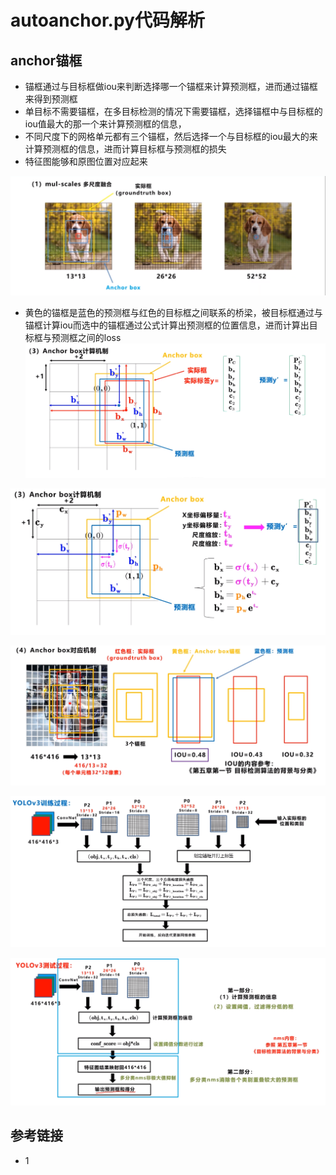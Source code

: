 # autoanchor.py代码解析

## anchor锚框
* 锚框通过与目标框做iou来判断选择哪一个锚框来计算预测框，进而通过锚框来得到预测框
* 单目标不需要锚框，在多目标检测的情况下需要锚框，选择锚框中与目标框的iou值最大的那一个来计算预测框的信息，
* 不同尺度下的网格单元都有三个锚框，然后选择一个与目标框的iou最大的来计算预测框的信息，进而计算目标框与预测框的损失
* 特征图能够和原图位置对应起来

![](../docs/images/anchor_box.png)

* 黄色的锚框是蓝色的预测框与红色的目标框之间联系的桥梁，被目标框通过与锚框计算iou而选中的锚框通过公式计算出预测框的位置信息，进而计算出目标框与预测框之间的loss
![](../docs/images/anchor_box计算机制.png)
  
![](../docs/images/anchor_box计算机制2.png)

![](../docs/images/anchor_box对应机制.png)

![](../docs/images/yolov3训练过程.png)

![](../docs/images/yolov3测试过程.png)

  

## 参考链接
* 1 




